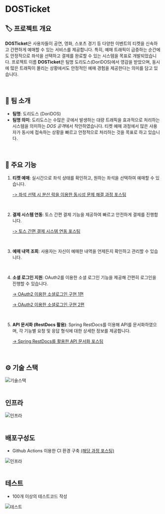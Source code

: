 # **DOSTicket**

## 🏷 **프로젝트 개요**
**DOSTicket**은 사용자들이 공연, 영화, 스포츠 경기 등 다양한 이벤트의 티켓을 신속하고 간편하게 예매할 수 있는 서비스를 제공합니다. 특히, 예매 트래픽이 급증하는 순간에도 안정적으로 좌석을 선택하고 결제를 완료할 수 있는 시스템을 목표로 개발되었습니다.
프로젝트 이름 **DOSTicket**은 팀명 도리도스(DoriDOS)에서 영감을 받았으며, 동시에 많은 트래픽이 몰리는 상황에서도 안정적인 예매 경험을 제공한다는 의미를 담고 있습니다.

</br>

## 🏢 **팀 소개**
- **팀명**: 도리도스 (DoriDOS)
- **팀명 의미**: 도리도스는 수많은 곳에서 발생하는 대량 트래픽을 효과적으로 처리하는 시스템을 의미하는 *DOS 공격*에서 착안하였습니다. 티켓 예매 과정에서 많은 사용자가 동시에 접속하는 상황을 빠르고 안정적으로 처리하는 것을 목표로 하고 있습니다.

</br>

## 🎯 **주요 기능**
1. **티켓 예매**: 실시간으로 좌석 상태를 확인하고, 원하는 좌석을 선택하여 예매할 수 있습니다.

     [-> 좌석 선택 시 분산 락을 이용한 동시성 문제 해결 과정 포스팅](https://alswns7984.tistory.com/92)
</br>

2. **결제 시스템 연동**: 토스 간편 결제 기능을 제공하여 빠르고 안전하게 결제를 진행합니다.

     [-> 토스 간편 결제 시스템 연동 포스팅](https://alswns7984.tistory.com/95)
</br>

3. **예매 내역 조회**: 사용자는 자신이 예매한 내역을 언제든지 확인하고 관리할 수 있습니다.
</br>

4. **소셜 로그인 지원**: OAuth2를 이용한 소셜 로그인 기능을 제공해 간편히 로그인을 진행할 수 있습니다.

     [-> OAuth2 이용한 소셜로그인 구현 1편](https://alswns7984.tistory.com/73)

     [-> OAuth2 이용한 소셜로그인 구현 2편](https://alswns7984.tistory.com/75)
</br>

5. **API 문서화 (RestDocs 활용)**: Spring RestDocs를 이용해 API를 문서화하였으며, 각 기능별 요청 및 응답 형식에 대한 상세한 정보를 제공합니다.

     [-> Spring RestDocs를 활용한 API 문서화 포스팅](https://alswns7984.tistory.com/26)
</br>


## ⚙️ 기술 스택 
![기술스택](https://github.com/minjun7984/readme-image/blob/main/KakaoTalk_Photo_2024-10-13-19-31-51.jpeg)
</br>
</br>
## 인프라
![인프라](https://github.com/minjun7984/readme-image/blob/main/KakaoTalk_Photo_2024-10-13-19-31-59.jpeg)
</br>
</br>

## 배포구성도
- Github Actions 이용한 CI 환경 구축 [(해당 과정 포스팅)](https://alswns7984.tistory.com/77)

![인프라](https://github.com/minjun7984/readme-image/blob/main/cicd.jpeg)
</br>
</br>
## 테스트
- 100개 이상의 테스트코드 작성 

![테스트](https://github.com/minjun7984/readme-image/blob/main/%E1%84%89%E1%85%B3%E1%84%8F%E1%85%B3%E1%84%85%E1%85%B5%E1%86%AB%E1%84%89%E1%85%A3%E1%86%BA%202024-10-17%20%E1%84%8B%E1%85%A9%E1%84%8C%E1%85%A5%E1%86%AB%201.52.09.png)
</br>
</br>
